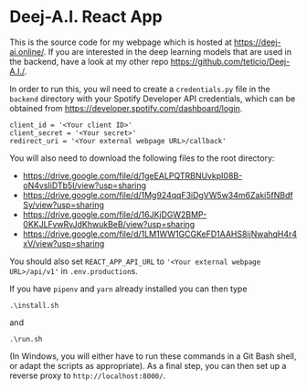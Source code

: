 # Deej-A.I. React App

This is the source code for my webpage which is hosted at https://deej-ai.online/. If you are interested in the deep learning models that are used in the backend, have a look at my other repo https://github.com/teticio/Deej-A.I./.

In order to run this, you wil need to create a `credentials.py` file in the `backend` directory with your Spotify Developer API credentials, which can be obtained from https://developer.spotify.com/dashboard/login.

```
client_id = '<Your client ID>'
client_secret = '<Your secret>'
redirect_uri = '<Your external webpage URL>/callback'
```

You will also need to download the following files to the root directory:

* https://drive.google.com/file/d/1geEALPQTRBNUvkpI08B-oN4vsIiDTb5I/view?usp=sharing
* https://drive.google.com/file/d/1Mg924qqF3iDgVW5w34m6Zaki5fNBdfSy/view?usp=sharing
* https://drive.google.com/file/d/16JKjDGW2BMP-0KKJLFvwRvJdKhwukBeB/view?usp=sharing
* https://drive.google.com/file/d/1LM1WW1GCGKeFD1AAHS8ijNwahqH4r4xV/view?usp=sharing

You should also set `REACT_APP_API_URL` to `'<Your external webpage URL>/api/v1'` in `.env.production`s.

If you have `pipenv` and `yarn` already installed you can then type

`.\install.sh`

and

`.\run.sh`

(In Windows, you will either have to run these commands in a Git Bash shell, or adapt the scripts as appropriate). As a final step, you can then set up a reverse proxy to `http://localhost:8000/`.